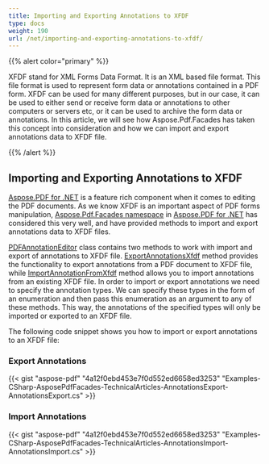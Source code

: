 ```yaml
---
title: Importing and Exporting Annotations to XFDF
type: docs
weight: 190
url: /net/importing-and-exporting-annotations-to-xfdf/
---
```


{{% alert color="primary" %}}

XFDF stand for XML Forms Data Format. It is an XML based file format. This file format is used to represent form data or annotations contained in a PDF form. XFDF can be used for many different purposes, but in our case, it can be used to either send or receive form data or annotations to other computers or servers etc, or it can be used to archive the form data or annotations. In this article, we will see how  Aspose.Pdf.Facades has taken this concept into consideration and how we can import and export annotations data to XFDF file.

{{% /alert %}}
## **Importing and Exporting Annotations to XFDF**
[Aspose.PDF for .NET](/pdf/net/) is a feature rich component when it comes to editing the PDF documents. As we know XFDF is an important aspect of PDF forms manipulation, [Aspose.Pdf.Facades namespace](https://apireference.aspose.com/pdf/net/aspose.pdf.facades) in [Aspose.PDF for .NET](/pdf/net/) has considered this very well, and have provided methods to import and export annotations data to XFDF files.

[PDFAnnotationEditor](http://www.aspose.com/api/net/pdf/aspose.pdf.facades/pdfannotationeditor) class contains two methods to work with import and export of annotations to XFDF file. [ExportAnnotationsXfdf](http://www.aspose.com/api/net/pdf/aspose.pdf.facades/pdfannotationeditor/methods/exportannotationsxfdf/index) method provides the functionality to export annotations from a PDF document to XFDF file, while [ImportAnnotationFromXfdf](http://www.aspose.com/api/net/pdf/aspose.pdf.facades/pdfannotationeditor/methods/importannotationfromxfdf/index) method allows you to import annotations from an existing XFDF file. In order to import or export annotations we need to specify the annotation types. We can specify these types in the form of an enumeration and then pass this enumeration as an argument to any of these methods. This way, the annotations of the specified types will only be imported or exported to an XFDF file.

The following code snippet shows you how to import or export annotations to an XFDF file:
### **Export Annotations**


{{< gist "aspose-pdf" "4a12f0ebd453e7f0d552ed6658ed3253" "Examples-CSharp-AsposePdfFacades-TechnicalArticles-AnnotationsExport-AnnotationsExport.cs" >}}
### **Import Annotations**


{{< gist "aspose-pdf" "4a12f0ebd453e7f0d552ed6658ed3253" "Examples-CSharp-AsposePdfFacades-TechnicalArticles-AnnotationsImport-AnnotationsImport.cs" >}}

